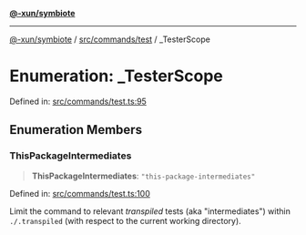 [**@-xun/symbiote**](../../../../README.md)

***

[@-xun/symbiote](../../../../README.md) / [src/commands/test](../README.md) / \_TesterScope

# Enumeration: \_TesterScope

Defined in: [src/commands/test.ts:95](https://github.com/Xunnamius/symbiote/blob/16e65ca9568c2c290d9cbc170fcee40ca3a63520/src/commands/test.ts#L95)

## Enumeration Members

### ThisPackageIntermediates

> **ThisPackageIntermediates**: `"this-package-intermediates"`

Defined in: [src/commands/test.ts:100](https://github.com/Xunnamius/symbiote/blob/16e65ca9568c2c290d9cbc170fcee40ca3a63520/src/commands/test.ts#L100)

Limit the command to relevant _transpiled_ tests (aka "intermediates")
within `./.transpiled` (with respect to the current working directory).
